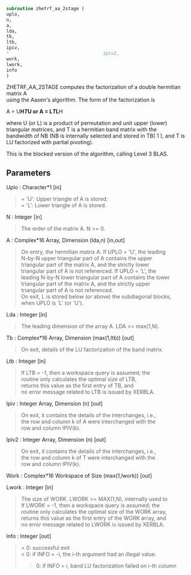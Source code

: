 ```fortran  
subroutine zhetrf_aa_2stage (  
uplo,  
n,  
a,  
lda,  
tb,  
ltb,  
ipiv,  
*                                   ipiv2,  
work,  
lwork,  
info  
)  
```  
  
ZHETRF_AA_2STAGE computes the factorization of a double hermitian matrix A  
using the Aasen's algorithm.  The form of the factorization is  
  
A = U**H*T*U  or  A = L*T*L**H  
  
where U (or L) is a product of permutation and unit upper (lower)  
triangular matrices, and T is a hermitian band matrix with the  
bandwidth of NB (NB is internally selected and stored in TB( 1 ), and T is  
LU factorized with partial pivoting).  
  
This is the blocked version of the algorithm, calling Level 3 BLAS.  
  
## Parameters  
Uplo : Character*1 [in]  
> = 'U':  Upper triangle of A is stored;  
> = 'L':  Lower triangle of A is stored.  
  
N : Integer [in]  
> The order of the matrix A.  N >= 0.  
  
A : Complex*16 Array, Dimension (lda,n) [in,out]  
> On entry, the hermitian matrix A.  If UPLO = 'U', the leading  
> N-by-N upper triangular part of A contains the upper  
> triangular part of the matrix A, and the strictly lower  
> triangular part of A is not referenced.  If UPLO = 'L', the  
> leading N-by-N lower triangular part of A contains the lower  
> triangular part of the matrix A, and the strictly upper  
> triangular part of A is not referenced.  
> On exit, L is stored below (or above) the subdiagonal blocks,  
> when UPLO  is 'L' (or 'U').  
  
Lda : Integer [in]  
> The leading dimension of the array A.  LDA >= max(1,N).  
  
Tb : Complex*16 Array, Dimension (max(1,ltb)) [out]  
> On exit, details of the LU factorization of the band matrix.  
  
Ltb : Integer [in]  
> If LTB = -1, then a workspace query is assumed; the  
> routine only calculates the optimal size of LTB,  
> returns this value as the first entry of TB, and  
> no error message related to LTB is issued by XERBLA.  
  
Ipiv : Integer Array, Dimension (n) [out]  
> On exit, it contains the details of the interchanges, i.e.,  
> the row and column k of A were interchanged with the  
> row and column IPIV(k).  
  
Ipiv2 : Integer Array, Dimension (n) [out]  
> On exit, it contains the details of the interchanges, i.e.,  
> the row and column k of T were interchanged with the  
> row and column IPIV(k).  
  
Work : Complex*16 Workspace of Size (max(1,lwork)) [out]  
  
Lwork : Integer [in]  
> The size of WORK. LWORK >= MAX(1,N), internally used to  
> If LWORK = -1, then a workspace query is assumed; the  
> routine only calculates the optimal size of the WORK array,  
> returns this value as the first entry of the WORK array, and  
> no error message related to LWORK is issued by XERBLA.  
  
Info : Integer [out]  
> = 0:  successful exit  
> < 0:  if INFO = -i, the i-th argument had an illegal value.  
> > 0:  if INFO = i, band LU factorization failed on i-th column  
  
